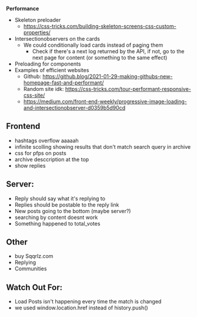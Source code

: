 **Performance**

-   Skeleton preloader
    -   https://css-tricks.com/building-skeleton-screens-css-custom-properties/
-   Intersectionobservers on the cards
    -   We could conditionally load cards instead of paging them
        -   Check if there's a next log returned by the API, if not, go to the next page for content (or something to the same effect)
-   Preloading for components
-   Examples of efficient websites
    -   Github: https://github.blog/2021-01-29-making-githubs-new-homepage-fast-and-performant/
    -   Random site idk: https://css-tricks.com/tour-performant-responsive-css-site/
    -   https://medium.com/front-end-weekly/progressive-image-loading-and-intersectionobserver-d0359b5d90cd

## **Frontend**

-   hashtags overflow aaaaah
-   infinite scolling showing results that don't match search query in archive
-   css for pfps on posts
-   archive desccription at the top
-   show replies

## **Server:**

-   Reply should say what it's replying to
-   Replies should be postable to the reply link
-   New posts going to the bottom (maybe server?)
-   searching by content doesnt work
-   Something happened to total_votes 

## **Other**

-   buy Sqqrlz.com
-   Replying
-   Communities

## **Watch Out For:**

-   Load Posts isn't happening every time the match is changed
-   we used window.location.href instead of history.push()
